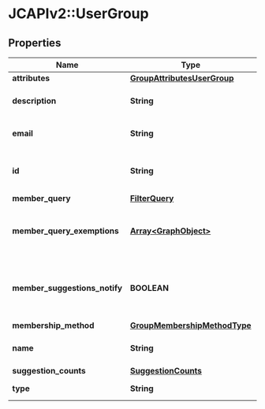 # JCAPIv2::UserGroup

## Properties
Name | Type | Description | Notes
------------ | ------------- | ------------- | -------------
**attributes** | [**GroupAttributesUserGroup**](GroupAttributesUserGroup.md) |  | [optional] 
**description** | **String** | Description of a User Group | [optional] 
**email** | **String** | Email address of a User Group | [optional] 
**id** | **String** | ObjectId uniquely identifying a User Group. | [optional] 
**member_query** | [**FilterQuery**](FilterQuery.md) |  | [optional] 
**member_query_exemptions** | [**Array&lt;GraphObject&gt;**](GraphObject.md) | Array of GraphObjects exempted from the query | [optional] 
**member_suggestions_notify** | **BOOLEAN** | True if notification emails are to be sent for membership suggestions. | [optional] 
**membership_method** | [**GroupMembershipMethodType**](GroupMembershipMethodType.md) |  | [optional] 
**name** | **String** | Display name of a User Group. | [optional] 
**suggestion_counts** | [**SuggestionCounts**](SuggestionCounts.md) |  | [optional] 
**type** | **String** | The type of the group. | [optional] 

